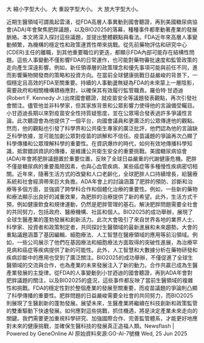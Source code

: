 

大 縮小字型大小。
大 重設字型大小。
大 放大字型大小。








近期生醫領域可謂風起雲湧，從FDA高層人事異動到國會聽證，再到美國糖尿病協會(ADA)年會聚焦肥胖議題，以及BIO2025的落幕，種種事件都牽動著產業的發展脈絡。本文將深入探討這些議題，並提出整體觀點與看法。FDA近年來高層人事變動頻繁，為機構的穩定性和政策連貫性帶來挑戰。從先前藥物評估和研究中心(CDER)主任的離職，到其他重要職位的更迭，都顯示FDA內部可能存在結構性問題。這些人事變動不僅影響FDA的日常運作，也可能對藥物審批速度和監管政策的走向產生深遠影響。例如，新任領導層的政策理念和優先事項可能與前任不同，進而影響藥物開發商的策略和投資方向。在當前全球健康挑戰日益嚴峻的背景下，一個穩定且高效的FDA至關重要。持續的人事動盪無疑為FDA的未來蒙上一層陰影，需要政府和相關機構積極應對，以確保其有效履行監管職責。羅伯特·甘迺迪(Robert F. Kennedy Jr.)出席國會聽證，就疫苗安全等議題發表觀點，再次引發社會關注。儘管他並非科學家，但其家族背景和公眾影響力使得他的言論備受矚目。小甘迺迪長期以來對疫苗安全性持質疑態度，並在公眾場合發表過許多爭議性言論。此次聽證會為他提供了一個平台，向國會議員和更廣泛的公眾傳達他的觀點。然而，他的觀點也引發了科學界和公共衛生專家的廣泛批評，他們認為他的言論缺乏科學依據，並可能加劇公眾對疫苗的誤解和不信任。疫苗議題的爭論再次凸顯了科學傳播和公眾理解科學的重要性。在資訊爆炸的時代，如何有效地傳播科學知識，抵禦錯誤資訊的傳播，是維護公共衛生安全的重要挑戰。美國糖尿病協會(ADA)年會將肥胖議題置於重要位置，反映了全球日益嚴重的代謝健康危機。肥胖不僅是糖尿病的重要風險因素，也與心血管疾病、某些癌症等多種慢性疾病密切相關。近年來，隨著生活方式的改變和人口老齡化，全球肥胖人口持續增長，給醫療系統和社會經濟帶來巨大負擔。ADA年會上的討論涵蓋了肥胖的預防、診斷和治療等多個方面，並強調了跨學科合作和個體化治療的重要性。例如，一些新的藥物和療法顯示出良好的減重效果，為肥胖的治療提供了新的希望。此外，生活方式干預，例如健康飲食和規律運動，仍然是肥胖管理的基石。解決肥胖問題需要全社會的共同努力，包括政府、醫療機構、社區和個人。BIO2025的成功舉辦，展現了全球生醫產業的蓬勃發展和創新活力。此次大會吸引了來自世界各地的業界人士、科學家、投資者和政策制定者，共同探討生醫領域的最新進展和未來趨勢。大會的重點議題涵蓋了基因編輯、細胞療法、人工智慧在醫療領域的應用等前沿領域。例如，一些公司展示了他們在基因療法和細胞療法方面取得的突破性進展，為治療罕見病和癌症等疾病提供了新的可能性。此外，人工智慧和大數據分析在藥物研發和疾病診斷中的應用也受到了廣泛關注。BIO2025的成功舉辦，不僅促進了全球生醫領域的交流與合作，也為產業的未來發展注入了新的動力。合作共贏已成為生醫產業發展的主旋律。從FDA的人事變動到小甘迺迪的國會聽證，再到ADA年會對肥胖議題的關注，以及BIO2025的盛況，這些事件都反映了當前生醫領域的複雜性和挑戰。FDA的穩定性對於整個產業的發展至關重要，而疫苗議題的爭論則凸顯了科學傳播的重要性。肥胖問題的日益嚴峻需要全社會的共同努力，而BIO2025則展現了生醫創新的蓬勃發展。展望未來，生醫產業將繼續在科技創新和政策監管的雙重驅動下快速發展。如何應對這些挑戰，抓住機遇，將是決定產業未來走向的關鍵。我們需要更加重視科學研究、加強國際合作、完善監管體系，才能更好地應對未來的健康挑戰，並確保生醫科技的發展真正造福人類。Newsflash | Powered by GeneOnline AI
原始資料來源:GO-AI-7號機 Wed, 25 Jun 2025